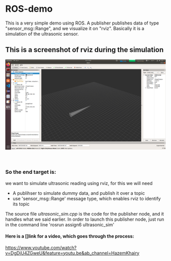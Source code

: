 # ROS-demo
This is a very simple demo using ROS. A publisher publishes data of type "sensor_msg::Range", and we visualize it on "rviz". Basically it is a simulation of the ultrasonic sensor.

## This is a screenshot of rviz during the simulation
![](images/rviz_sim.png) <br> <br><br> 
### So the end target is:
we want to simulate ultrasonic reading using rviz, for this we will need
- A publihser to simulate dummy data, and publish it over a topic
- use 'sensor_msg::Range' message type, which enables rviz to identify its topic

The source file *ultrasonic_sim.cpp* is the code for the publisher node, and it handles what we said earlier. In order to launch this publisher node, just run in the command line 'rosrun assign6 ultrasonic_sim'

#### Here is a []link for a video, which goes through the process:
https://www.youtube.com/watch?v=DgDjU4ZGweU&feature=youtu.be&ab_channel=HazemKhairy
